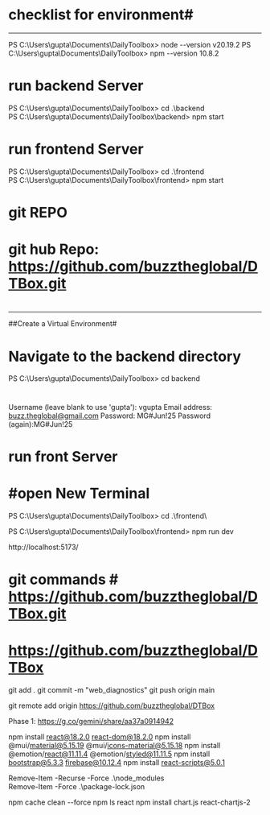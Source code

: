 # checklist for environment#
---------------------------
PS C:\Users\gupta\Documents\DailyToolbox> node --version
v20.19.2
PS C:\Users\gupta\Documents\DailyToolbox> npm --version
10.8.2

# run backend Server #
PS C:\Users\gupta\Documents\DailyToolbox> cd .\backend\
PS C:\Users\gupta\Documents\DailyToolbox\backend> npm start

# run frontend Server #
PS C:\Users\gupta\Documents\DailyToolbox> cd .\frontend\
PS C:\Users\gupta\Documents\DailyToolbox\frontend> npm start

# git REPO #
# git hub Repo:  https://github.com/buzztheglobal/DTBox.git
# #
-------------------
##Create a Virtual Environment#
# Navigate to the backend directory
PS C:\Users\gupta\Documents\DailyToolbox> cd backend

#
Username (leave blank to use 'gupta'): vgupta
Email address: buzz.theglobal@gmail.com
Password: MG#Jun!25
Password (again):MG#Jun!25
#

# run front Server #
# #open New Terminal #
PS C:\Users\gupta\Documents\DailyToolbox> cd .\frontend\

PS C:\Users\gupta\Documents\DailyToolbox\frontend> npm run dev

http://localhost:5173/

# git commands # https://github.com/buzztheglobal/DTBox.git

# https://github.com/buzztheglobal/DTBox
git add .
git commit -m "web_diagnostics"
git push origin main

git remote add origin https://github.com/buzztheglobal/DTBox

Phase 1: https://g.co/gemini/share/aa37a0914942

npm install react@18.2.0 react-dom@18.2.0
npm install @mui/material@5.15.19 @mui/icons-material@5.15.18
npm install @emotion/react@11.11.4 @emotion/styled@11.11.5
npm install bootstrap@5.3.3 firebase@10.12.4
npm install react-scripts@5.0.1

Remove-Item -Recurse -Force .\node_modules\
Remove-Item -Force .\package-lock.json

npm cache clean --force
npm ls react
npm install chart.js react-chartjs-2 